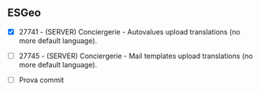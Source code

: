 ## ESGeo

- [x]  27741 - (SERVER) Conciergerie - Autovalues upload translations (no more default language).
- [ ] 27745 - (SERVER) Conciergerie - Mail templates upload translations (no more default language).
- [ ] Prova commit



